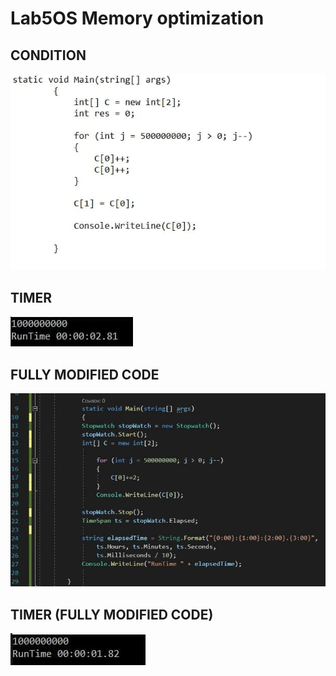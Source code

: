# Lab5OS Memory optimization
## CONDITION

![Image alt](https://github.com/AlexandrBerbat/lab5OS/blob/main/%D0%BB%D0%B0%D0%B15/res/5.jpg)

## TIMER

![Image alt](https://github.com/AlexandrBerbat/lab5OS/blob/main/%D0%BB%D0%B0%D0%B15/res/2.jpg)

## FULLY MODIFIED CODE

![Image alt](https://github.com/AlexandrBerbat/lab5OS/blob/main/%D0%BB%D0%B0%D0%B15/res/4.jpg)

## TIMER (FULLY MODIFIED CODE)

![Image alt](https://github.com/AlexandrBerbat/lab5OS/blob/main/%D0%BB%D0%B0%D0%B15/res/3.jpg)
